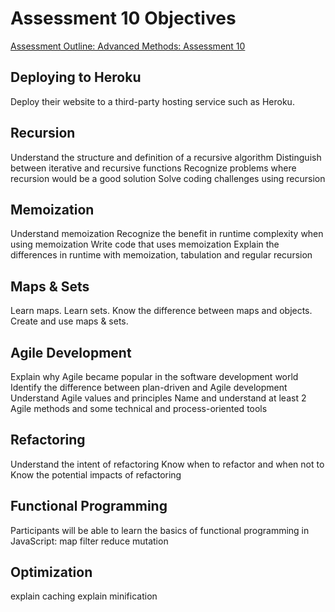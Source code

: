 # Assessment 10 Objectives
[Assessment Outline: Advanced Methods: Assessment 10](../projects/advanced-methods-assessment-10.md)


## Deploying to Heroku
Deploy their website to a third-party hosting service such as Heroku.

## Recursion
Understand the structure and definition of a recursive algorithm
Distinguish between iterative and recursive functions
Recognize problems where recursion would be a good solution
Solve coding challenges using recursion

## Memoization
Understand memoization
Recognize the benefit in runtime complexity when using memoization
Write code that uses memoization
Explain the differences in runtime with memoization, tabulation and regular recursion

## Maps & Sets
Learn maps.
Learn sets.
Know the difference between maps and objects.
Create and use maps & sets.

## Agile Development
Explain why Agile became popular in the software development world
Identify the difference between plan-driven and Agile development
Understand Agile values and principles
Name and understand at least 2 Agile methods and some technical and process-oriented tools

## Refactoring
Understand the intent of refactoring
Know when to refactor and when not to
Know the potential impacts of refactoring

## Functional Programming
Participants will be able to learn the basics of functional programming in JavaScript:
map
filter
reduce
mutation

## Optimization
explain caching
explain minification

